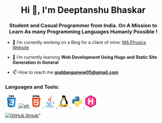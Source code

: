 <h1 align="center">Hi 👋, I'm Deeptanshu Bhaskar</h1>
<h3 align="center"> Student and Casual Programmer from India. On A Mission to Learn As many Programming Languages Humanly Possible !</h3>

- 🔭 I’m currently working on a Blog for a client of mine: [MA Physics Website](https://github.com/BadBryan44567/plump-classes-website)

- 🌱 I’m currently learning **Web Development Using Hugo and Static Site Generation in General**

- 📫 How to reach me **goddangamew05@gmail.com**

<h3 align="left">Languages and Tools:</h3>
<a href="https://www.w3schools.com/css/" target="_blank" rel="noreferrer"> <img src="https://raw.githubusercontent.com/devicons/devicon/master/icons/css3/css3-original-wordmark.svg" alt="css3" width="40" height="40"/>  <a href="https://git-scm.com/" target="_blank" rel="noreferrer"> <img src="https://www.vectorlogo.zone/logos/git-scm/git-scm-icon.svg" alt="git" width="40" height="40"/> </a> <a href="https://www.w3.org/html/" target="_blank" rel="noreferrer"> <img src="https://raw.githubusercontent.com/devicons/devicon/master/icons/html5/html5-original-wordmark.svg" alt="html5" width="40" height="40"/> </a> <a href="https://www.java.com" target="_blank" rel="noreferrer"> <img src="https://raw.githubusercontent.com/devicons/devicon/master/icons/java/java-original.svg" alt="java" width="40" height="40"/> </a> <a href="https://www.linux.org/" target="_blank" rel="noreferrer"> <img src="https://raw.githubusercontent.com/devicons/devicon/master/icons/linux/linux-original.svg" alt="linux" width="40" height="40"/> </a>  <a href="https://www.python.org" target="_blank" rel="noreferrer"> <img src="https://raw.githubusercontent.com/devicons/devicon/master/icons/python/python-original.svg" alt="python" width="40" height="40"/> </a> <a href = "https://gohugo.io" alt = "hugo" target = "_blank" rel = "noreferrer"> <img src='https://github.com/devicons/devicon/blob/1119b9f84c0290e0f0b38982099a2bd027a48bf1/icons/hugo/hugo-original.svg' alt = 'hugo' width = '40' height = '40'/></a></p>

[![GitHub Streak](https://github-readme-streak-stats.herokuapp.com?user=BadBryan44567&theme=dracula)](https://git.io/streak-stats)"
